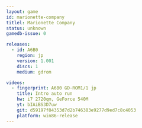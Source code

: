 ```yaml
---
layout: game
id: marionette-company
titlel: Marionette Company
status: unknown
gamedb-issue: 0

releases:
  - id: A6B0
    region: jp
    version: 1.001
    discs: 1
    medium: gdrom

videos:
  - fingerprint: A6B0 GD-ROM1/1 jp
    title: Intro auto run
    hw: i7 2720qm, GeForce 540M
    yt: bIAiBS3D7uw
    git: d59197f84353d7d2b746383e9277d9ed7c8c4053
    platform: win86-release
---
```

